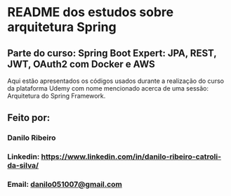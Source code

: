 # README dos estudos sobre arquitetura Spring
## Parte do curso: Spring Boot Expert: JPA, REST, JWT, OAuth2 com Docker e AWS
Aqui estão apresentados os códigos usados durante a realização do curso da plataforma Udemy com nome mencionado acerca de uma sessão: Arquitetura do Spring Framework.

## Feito por:
### Danilo Ribeiro 
### Linkedin: https://www.linkedin.com/in/danilo-ribeiro-catroli-da-silva/
### Email: danilo051007@gmail.com
